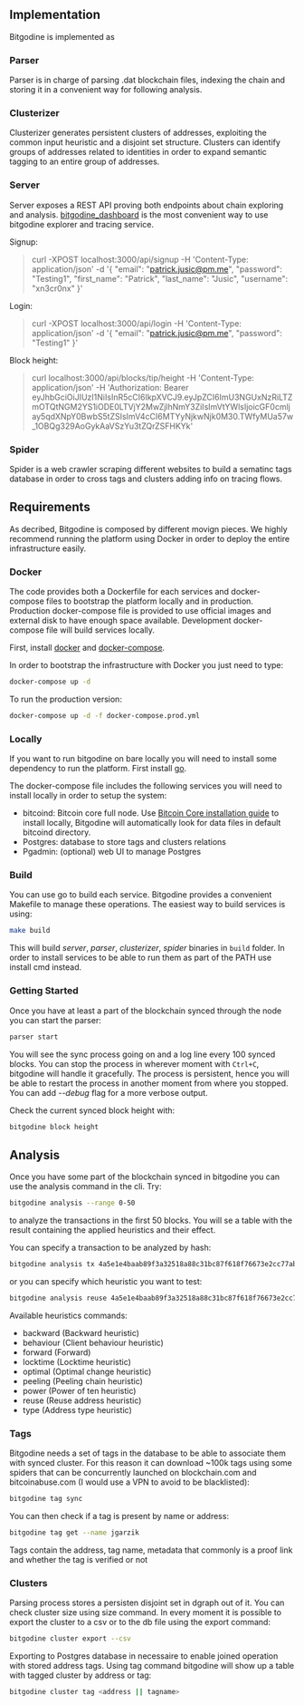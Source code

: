 ## Implementation

Bitgodine is implemented as

### Parser

Parser is in charge of parsing .dat blockchain files, indexing the chain and storing it in a convenient way for following analysis.

### Clusterizer

Clusterizer generates persistent clusters of addresses, exploiting the common input heuristic and a disjoint set structure. Clusters can identify groups of addresses related to identities in order to expand semantic tagging to an entire group of addresses.

### Server

Server exposes a REST API proving both endpoints about chain exploring and analysis. [bitgodine_dashboard](https://github.com/xn3cr0nx/bitgodine_dashboard) is the most convenient way to use bitgodine explorer and tracing service.

Signup:

> curl -XPOST localhost:3000/api/signup -H 'Content-Type: application/json' -d '{ "email": "patrick.jusic@pm.me", "password": "Testing1", "first_name": "Patrick", "last_name": "Jusic", "username": "xn3cr0nx" }'

Login:

> curl -XPOST localhost:3000/api/login -H 'Content-Type: application/json' -d '{ "email": "patrick.jusic@pm.me", "password": "Testing1" }'

Block height:

> curl localhost:3000/api/blocks/tip/height -H 'Content-Type: application/json' -H 'Authorization: Bearer eyJhbGciOiJIUzI1NiIsInR5cCI6IkpXVCJ9.eyJpZCI6ImU3NGUxNzRiLTZmOTQtNGM2YS1iODE0LTVjY2MwZjlhNmY3ZiIsImVtYWlsIjoicGF0cmljay5qdXNpY0BwbS5tZSIsImV4cCI6MTYyNjkwNjk0M30.TWfyMUa57w_1OBQg329AoGykAaVSzYu3tZQrZSFHKYk'

### Spider

Spider is a web crawler scraping different websites to build a sematinc tags database in order to cross tags and clusters adding info on tracing flows.

## Requirements

As decribed, Bitgodine is composed by different movign pieces. We highly recommend running the platform using Docker in order to deploy the entire infrastructure easily.

### Docker

The code provides both a Dockerfile for each services and docker-compose files to bootstrap the platform locally and in production. Production docker-compose file is provided to use official images and external disk to have enough space available. Development docker-compose file will build services locally.

First, install [docker](https://docs.docker.com/install/linux/docker-ce/ubuntu/#install-using-the-convenience-script) and [docker-compose](https://docs.docker.com/compose/install/#install-compose).

In order to bootstrap the infrastructure with Docker you just need to type:

```bash
docker-compose up -d
```

To run the production version:

```bash
docker-compose up -d -f docker-compose.prod.yml
```

### Locally

If you want to run bitgodine on bare locally you will need to install some dependency to run the platform. First install [go](https://golang.org/doc/install).

The docker-compose file includes the following services you will need to install locally in order to setup the system:

- bitcoind: Bitcoin core full node. Use [Bitcoin Core installation guide](https://bitcoin.org/en/full-node) to install locally, Bitgodine will automatically look for data files in default bitcoind directory.
- Postgres: database to store tags and clusters relations
- Pgadmin: (optional) web UI to manage Postgres

### Build

You can use go to build each service. Bitgodine provides a convenient Makefile to manage these operations. The easiest way to build services is using:

```bash
make build
```

This will build _server_, _parser_, _clusterizer_, _spider_ binaries in `build` folder.
In order to install services to be able to run them as part of the PATH use install cmd instead.


### Getting Started

Once you have at least a part of the blockchain synced through the node you can start the parser:

```bash
parser start
```

You will see the sync process going on and a log line every 100 synced blocks. You can stop the process in wherever moment with `Ctrl+C`, bitgodine will handle it gracefully. The process is persistent, hence you will be able to restart the process in another moment from where you stopped. You can add _--debug_ flag for a more verbose output.

Check the current synced block height with:

```bash
bitgodine block height
```

## Analysis

Once you have some part of the blockchain synced in bitgodine you can use the analysis command in the cli. Try:

```bash
bitgodine analysis --range 0-50
```

to analyze the transactions in the first 50 blocks. You will se a table with the result containing the applied heuristics and their effect.

You can specify a transaction to be analyzed by hash:

```bash
bitgodine analysis tx 4a5e1e4baab89f3a32518a88c31bc87f618f76673e2cc77ab2127b7afdeda33b
```

or you can specify which heuristic you want to test:

```bash
bitgodine analysis reuse 4a5e1e4baab89f3a32518a88c31bc87f618f76673e2cc77ab2127b7afdeda33b
```

Available heuristics commands:

- backward (Backward heuristic)
- behaviour (Client behaviour heuristic)
- forward (Forward)
- locktime (Locktime heuristic)
- optimal (Optimal change heuristic)
- peeling (Peeling chain heuristic)
- power (Power of ten heuristic)
- reuse (Reuse address heuristic)
- type (Address type heuristic)

### Tags

Bitgodine needs a set of tags in the database to be able to associate them with synced cluster. For this reason it can download ~100k tags using some spiders that can be concurrently launched on blockchain.com and bitcoinabuse.com (I would use a VPN to avoid to be blacklisted):

```bash
bitgodine tag sync
```

You can then check if a tag is present by name or address:

```bash
bitgodine tag get --name jgarzik
```

Tags contain the address, tag name, metadata that commonly is a proof link and whether the tag is verified or not

### Clusters

Parsing process stores a persisten disjoint set in dgraph out of it. You can check cluster size using size command. In every moment it is possible to export the cluster to a csv or to the db file using the export command:

```bash
bitgodine cluster export --csv
```

Exporting to Postgres database in necessaire to enable joined operation with stored address tags. Using tag command bitgodine will show up a table with tagged cluster by address or tag:

```bash
bitgodine cluster tag <address || tagname>
```